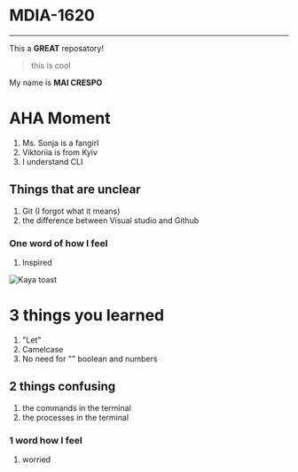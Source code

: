 # MDIA-1620

----------------------------
This a **GREAT** reposatory!
>this is cool

My name is **MAI CRESPO**

# AHA Moment
1. Ms. Sonja is a fangirl
2. Viktoriia is from Kyiv
3. I understand CLI

## Things that are unclear
1. Git (I forgot what it means)
2. the difference between Visual studio and Github

### One word of how I feel
1. Inspired

![Kaya toast](https://yakun.com/images/uploads/menu/VSM_kaya-toast-with-butter.png)

# 3 things you learned
1. "Let"
2. Camelcase
3. No need for "" boolean and numbers

## 2 things confusing
1. the commands in the terminal
2. the processes in the terminal

### 1 word how I feel
1. worried